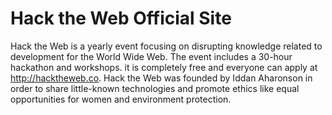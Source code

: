 # Hack the Web Official Site

Hack the Web is a yearly event focusing on disrupting knowledge related to development for the World Wide Web. The event includes a 30-hour hackathon and workshops. it is completely free and everyone can apply at http://hacktheweb.co. Hack the Web was founded by Iddan Aharonson in order to share little-known technologies and promote ethics like equal opportunities for women and environment protection.
